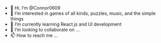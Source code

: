 - 👋 Hi, I’m @Connor0609
- 👀 I’m interested in games of all kinds, puzzles, music, and the simple things
- 🌱 I’m currently learning React.js and UI development
- 💞️ I’m looking to collaborate on ...
- 📫 How to reach me ...

<!---
Connor0609/Connor0609 is a ✨ special ✨ repository because its `README.md` (this file) appears on your GitHub profile.
You can click the Preview link to take a look at your changes.
--->
